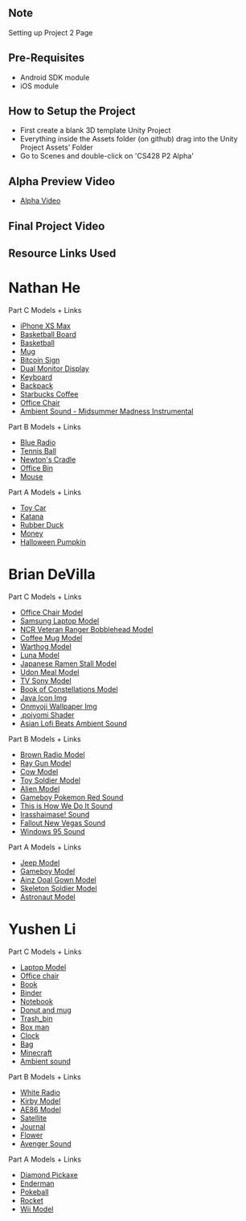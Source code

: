 ## Note
Setting up Project 2 Page

## Pre-Requisites
* Android SDK module
* iOS module

## How to Setup the Project
* First create a blank 3D template Unity Project 
* Everything inside the Assets folder (on github) drag into the Unity Project Assets' Folder
* Go to Scenes and double-click on 'CS428 P2 Alpha'

## Alpha Preview Video
* [Alpha Video](https://www.youtube.com/watch?v=D2FkA_nrEeQ)
## Final Project Video

## Resource Links Used

# Nathan He
  Part C Models + Links
  * [iPhone XS Max](https://sketchfab.com/3d-models/apple-iphone-xs-max-08e76b5bd30847f6a23d4748b85ef62b)
  * [Basketball Board](https://sketchfab.com/3d-models/basketball-table-5eee9d9172dd4738adc6a1916f53eb1f)
  * [Basketball](https://sketchfab.com/3d-models/basketball-19f76a0df81747369acf46406b36afa6)
  * [Mug](https://sketchfab.com/3d-models/mug-gavron-879fca104c404b18b98ed745fd1e6629)
  * [Bitcoin Sign](https://sketchfab.com/3d-models/bitcoin-cash-mesh-fbx-135a24271b9c4846a46e2943e6860a37)
  * [Dual Monitor Display](https://sketchfab.com/3d-models/monitor-screen-display-5f698816ef9f4a39b63601baa8f6ea29)
  * [Keyboard](https://sketchfab.com/3d-models/keyboard-7e293011e8de4137bbb27dcbe1eaa26f)
  * [Backpack](https://sketchfab.com/3d-models/backpack-b9e73f29c3c54b06870cddc6ae4bf03b)
  * [Starbucks Coffee](https://sketchfab.com/3d-models/starbucks-grande-coffee-cup-caution-hot-adf1013df0d24037a506cd9708ddbc28)
  * [Office Chair](https://sketchfab.com/3d-models/office-chair-f4c3a936dae745e08405cf2fd820b89c)
  * [Ambient Sound - Midsummer Madness Instrumental](https://www.youtube.com/watch?v=lLLwAwNH5Gk)
  
  Part B Models + Links
  * [Blue Radio](https://sketchfab.com/3d-models/radio-abc4f19e438c4fc282b994f64efa7ee8)
  * [Tennis Ball](https://sketchfab.com/3d-models/tennis-ball-edc344dcc65440ea97b5eae84f1957a4)
  * [Newton's Cradle](https://sketchfab.com/3d-models/newton-craddle-64e2753a06b941408feaf1e012329bb9)
  * [Office Bin](https://sketchfab.com/3d-models/office-bin-bb540fc9fcb04a5aa13a5d9b72918f8f)
  * [Mouse](https://sketchfab.com/3d-models/mouse-3eaaf9f9b08242f193be433a6128c003)
  
  Part A Models + Links
  * [Toy Car](https://sketchfab.com/3d-models/samosval-2bdf333eccd1448aaeb601f88f77e0f4)
  * [Katana](https://sketchfab.com/3d-models/katana-5bc192b777544d58a185845ed495597f)
  * [Rubber Duck](https://sketchfab.com/3d-models/rubber-duck-a84cecb600c04eeba60d02f99b8b154b)
  * [Money](https://sketchfab.com/3d-models/wad-2c21f18251184d5091f7f03b429834ba)
  * [Halloween Pumpkin](https://sketchfab.com/3d-models/halloween-pumpkin-abb8d12f13b44c6686628abde758bf1a)

# Brian DeVilla
  Part C Models + Links
  * [Office Chair Model](https://sketchfab.com/3d-models/office-chair-db03012c3c484314a480b4137da8eb30)
  * [Samsung Laptop Model](https://sketchfab.com/3d-models/samsung-series-9-notebook-1768-2163e14e9b8c427698e8aa80923a6241)
  * [NCR Veteran Ranger Bobblehead Model](https://sketchfab.com/3d-models/ncr-veteran-ranger-bobblehead-1b47d75b4e5a4548b5cb41aae45f8dcd)
  * [Coffee Mug Model](https://sketchfab.com/3d-models/coffee-mug-6c95897de04143aeb5c75b7630707d27)
  * [Warthog Model](https://sketchfab.com/3d-models/warthog-a38b24f2ab634a8bb18278f5d535f246)
  * [Luna Model](https://sketchfab.com/3d-models/luna-f66b9083ce294d29b5c5c6cdbb90eaa3)
  * [Japanese Ramen Stall Model](https://sketchfab.com/3d-models/japanese-ramen-stall-2e3ea2a141324c29be0a20d3bfe0c90d)
  * [Udon Meal Model](https://sketchfab.com/3d-models/udon-meal-aeadafce557445df8d852109f2794f6a)
  * [TV Sony Model](https://sketchfab.com/3d-models/tv-sony-bravia-kdl-40re353-free-1daed79d27b644f7845dfbb9e5f20ce3)
  * [Book of Constellations Model](https://sketchfab.com/3d-models/book-of-constellations-228c3ccd5b43497ea3f649d0b9e076bc)
  * [Java Icon Img](https://www.pinclipart.com/pindetail/iJmJRJ_vector-steam-java-developer-java-icon-png-clipart/)
  * [Onmyoji Wallpaper Img](https://www.deviantart.com/asml30/art/Onmyoji-night-walk-721801123)
  * [.poiyomi Shader](https://github.com/poiyomi/PoiyomiToonShader/releases)
  * [Asian Lofi Beats Ambient Sound](https://www.youtube.com/watch?v=w5vro7IygOc)
  
  Part B Models + Links
  * [Brown Radio Model](https://sketchfab.com/3d-models/1938-delco-radio-434c8654f5784119bba5bcc8041ecffc)
  * [Ray Gun Model](https://sketchfab.com/3d-models/pilim-week-challenge-multy-purpose-raygun-low-ca58587e09c94b7cb55ec4f0c1b5461f)
  * [Cow Model](https://sketchfab.com/3d-models/cow-1703672ed68f417698ea017af3066d61)
  * [Toy Soldier Model](https://sketchfab.com/3d-models/toy-soldier-cacf0d85cfb2460294da4778a36760e3)
  * [Alien Model](https://sketchfab.com/3d-models/alien-fanart-09cc528fe20e43d4a0b0f68e66125984)
  * [Gameboy Pokemon Red Sound](https://www.youtube.com/watch?v=2QeiH70AUU4)
  * [This is How We Do It Sound](https://www.youtube.com/watch?v=-pA5UqCL-V4)
  * [Irasshaimase! Sound](https://www.youtube.com/watch?v=HPg0WmDlcoU)
  * [Fallout New Vegas Sound](https://www.youtube.com/watch?v=rKAk6smXcwg)
  * [Windows 95 Sound](https://www.youtube.com/watch?v=miZHa7ZC6Z0)
  
  Part A Models + Links
  * [Jeep Model](https://sketchfab.com/3d-models/jeep-willys-50fae79d1fcf48bcb5e2b453c2deef13)
  * [Gameboy Model](https://sketchfab.com/3d-models/gameboy-pokemon-1hourchallenge-0f2b0ce9c5c44499b2f00c128b3e36b9)
  * [Ainz Ooal Gown Model](https://sketchfab.com/3d-models/ainz-ooal-gown-e62df306954144fbb613c6fc3b04e682)
  * [Skeleton Soldier Model](https://sketchfab.com/3d-models/skeleton-soldier-4517255f15d04a918653c67685cec645)
  * [Astronaut Model](https://sketchfab.com/3d-models/astronaut-720532dec35a47799efe33bcf62fb393)
    
# Yushen Li
  Part C Models + Links
  * [Laptop Model](https://sketchfab.com/3d-models/laptop-d7459b8ceaab4ce09230cee0b85b5e4b)
  * [Office chair](https://sketchfab.com/3d-models/office-chair-41973aa1808d4a13b84c24497fc77c63)
  * [Book](https://sketchfab.com/3d-models/the-history-of-the-future-book-22014d859c184f678b9807ea78f67cbe)
  * [Binder](https://sketchfab.com/3d-models/ring-binder-a0026e7d1b244b9a9223daf4223c9372)
  * [Notebook](https://sketchfab.com/3d-models/roselle-composition-book-639955874f824bc381702faf7684d779)
  * [Donut and mug](https://sketchfab.com/3d-models/donuts-mug-and-plate-f07ce427ea264de18310d4d848b37c6e)
  * [Trash_bin](https://sketchfab.com/3d-models/abstract-trashcan-283b042d65ac472aab0d389193eba8c1)
  * [Box man](https://sketchfab.com/3d-models/box-man-c787cace300e486eb3cd740235aa0f6a)
  * [Clock](https://sketchfab.com/3d-models/clock-5d51a5e31ee84792a18046a2a8df8bdd)
  * [Bag](https://sketchfab.com/3d-models/backpack-5655596f9efe47deb09df57a79b44e04)
  * [Minecraft](https://yt3.ggpht.com/OeKifShqjcWxXdeS6P51ycERvoN_pPSgyD8Rp88QWo99loSZQrBD1LRP4QzLOa9PS-d8y66Y8Bo=s900-c-k-c0xffffffff-no-rj-mo)
  * [Ambient sound](https://www.youtube.com/watch?v=_0lQw595WiQ)
  
  Part B Models + Links
  * [White Radio](https://sketchfab.com/3d-models/portal-radio-a-prop-72c9875348c84163b34e4012d5b39307)
  * [Kirby Model](https://sketchfab.com/3d-models/fan-model-kirby-159e9a80a0e04ab49ea227fa04ca775d)
  * [AE86 Model](https://sketchfab.com/3d-models/toyota-ae86-da84f6e22f20486a91b7a012556d80f6)
  * [Satellite](https://sketchfab.com/3d-models/satellite-comms-4be56951da39429a963ee12140bbff57)
  * [Journal](https://sketchfab.com/3d-models/journal-1e822119a75a4460b40c6f4001840743)
  * [Flower](https://sketchfab.com/3d-models/warm-up-10-flowers-56765e04fc754d96a24b332377e64ffb)
  * [Avenger Sound](https://www.youtube.com/watch?v=CHh-PPs2Wms)
  
  Part A Models + Links
  * [Diamond Pickaxe](https://sketchfab.com/3d-models/minecraft-diamond-pickaxe-b1bc7d6a3db246d5b47449ae2b2706fd)
  * [Enderman](https://sketchfab.com/3d-models/minecraft-enderman-216552744553461d960dd0cdf3a0592a)
  * [Pokeball](https://sketchfab.com/3d-models/pokeball-cb1304c3f9064c0287f749aadaa944d6)
  * [Rocket](https://sketchfab.com/3d-models/rocket-fa6e126e5da54453b0d1ed3a4a78543a)
  * [Wii Model](https://sketchfab.com/3d-models/wii-7a96a38cf0684aecb42a58d1e3b65cb9)


